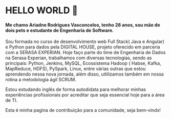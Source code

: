 # HELLO WORLD 👋


#### Me chamo Ariadne Rodrigues Vasconcelos, tenho 28 anos, sou mãe de dois pets e estudante de Engenharia de Software.  

Sou formada no curso de desenvolvimento web Full Stack( Java e Angular) e Python para dados pela DIGITAL HOUSE, projeto oferecido em parceria com a SERASA EXPERIAN. 
Hoje faço parte do time de Engenharia de Dados na Serasa Experian, trabalhamos com diversas tecnologias, sendo as principais: Python, Jenkins, MySQL, Ecossistema Hadoop ( Habse, Kafka, MapReduce, HDFS), PySpark, Linux, entre várias outras que estou aprendendo nessa nova jornada, além disso, uitilizamos também em nossa rotina a metodologia ágil SCRUM. 

Estou estudando inglês de forma autodidata para melhorar minhas experiências profissionais por acreditar que seja essencial hoje para a área de TI. 

Esta é minha pagina de contribuição para a comunidade, seja bem-vindx! 

